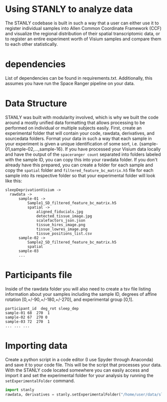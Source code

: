 # Using STANLY to analyze data

The STANLY codebase is built in such a way that a user can either use it to register individual samples into Allen Common Coordinate Framework (CCF) and visualize the regional distribution of their spatial transcriptomic data, or to register an entire experiment worth of Visium samples and compare them to each other statistically.

# dependencies

List of dependencies can be found in requirements.txt. Additionally, this assumes you have run the Space Ranger pipeline on your data.

# Data Structure

STANLY was built with modularity involved, which is why we built the code around a mostly unified data formatting that allows processing to be performed on individual or multiple subjects easily. First, create an experimental folder that will contain your code, rawdata, derivatives, and sourcedata folders. Format your data in such a way that each sample in your experiment is given a unique identification of some sort, i.e. {sample-01,sample-02,...,sample-16}. If you have processed your Visium data locally and have the output of the `spaceranger count` separated into folders labeled with the sample ID, you can copy this into your rawdata folder. If you don't already have this prepared, you can create a folder for each sample and copy the `spatial` folder and `filtered_feature_bc_matrix.h5` file for each sample into its respective folder so that your experimental folder will look like this:

    sleepDeprivationVisium ->
      rawdata ->
          sample-01 ->
              Sample1_SD_filtered_feature_bc_matrix.h5
              spatial ->
                  aligned_fiducials.jpg
                  detected_tissue_image.jpg
                  scalefactors_json.json
                  tissue_hires_image.png
                  tissue_lowres_image.png
                  tissue_positions_list.csv
          sample-02 ->
              Sample2_SD_filtered_feature_bc_matrix.h5
              spatial
          sample-03
          ...

# Participants file

Inside of the rawdata folder you will also need to create a tsv file listing information about your samples including the sample ID, degrees of affine rotation [0,+/-90,+/-180,+/-270], and experimental group [0,1].
```
participant_id  deg_rot sleep_dep
sample-01 68  270  1
sample-02 67  270 0
sample-03 72  270  1
... ... ...
```
# Importing data

Create a python script in a code editor (I use Spyder through Anaconda) and save it to your code file. This will be the script that processes your data. With the STANLY code located somewhere you can easily access and import it and set the experimental folder for your analysis by running the `setExperimentalFolder` command.
```python
import stanly
rawdata, derivatives = stanly.setExperimentalFolder("/home/user/data/sleepDeprivationVisium")
```
